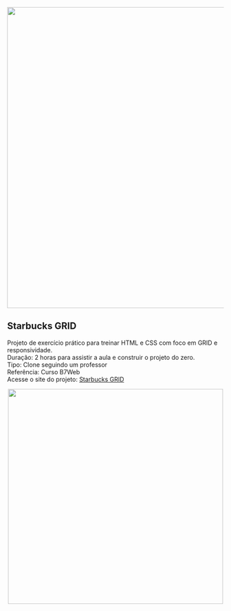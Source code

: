 

<div align="center" >
    <img src="https://user-images.githubusercontent.com/95384670/210504086-e87bc47e-b52a-4983-a707-5ecd4196516a.png" width="700px height="auto" />       
    </div>
                                                                                                                                                
<div>
  <h2> Starbucks GRID </h2>
  <p>
  Projeto de exercício prático para treinar HTML e CSS com foco em GRID e responsividade.  <br>
  Duração: 2 horas para assistir a aula e construir o projeto do zero. <br>
  Tipo: Clone seguindo um professor <br>
  Referência: Curso B7Web  <br>
  Acesse o site do projeto: <a href="https://veronicamoraesbr.github.io/Starbucks-Grid/" />Starbucks GRID</a>
  </p>
</div>
    
   
<div align="center">
  <img src="https://user-images.githubusercontent.com/95384670/210504623-ba84dfa2-3c97-4b58-8fd5-7927f5d65fc9.gif" width="500px height="auto" />       
</div>
